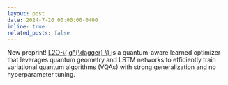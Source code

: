 ```yaml
---
layout: post
date: 2024-7-20 00:00:00-0400
inline: true
related_posts: false
---
```

New preprint! <a href='https://arxiv.org/abs/2407.14761'> L2O-\\( g^{\dagger} \\) </a>  is a quantum-aware learned optimizer that leverages quantum geometry and LSTM networks to efficiently train variational quantum algorithms (VQAs) with strong generalization and no hyperparameter tuning.